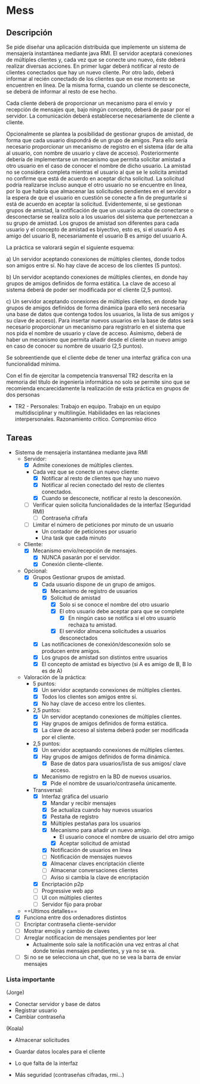 # Mess

## Descripción

Se pide diseñar una aplicación distribuida que implemente un sistema de mensajería instantánea mediante java RMI. El servidor aceptará conexiones de múltiples clientes y, cada vez que se conecte uno nuevo, éste deberá realizar diversas acciones. En primer lugar deberá notificar al resto de clientes conectados que hay un nuevo cliente. Por otro lado, deberá informar al recién conectado de los clientes que en ese momento se encuentren en línea. De la misma forma, cuando un cliente se desconecte, se deberá de informar al resto de ese hecho.

Cada cliente deberá de proporcionar un mecanismo para el envío y recepción de mensajes que, bajo ningún concepto, deberá de pasar por el servidor. La comunicación deberá establecerse necesariamente de cliente a cliente.

Opcionalmente se plantea la posibilidad de gestionar grupos de amistad, de forma que cada usuario dispondrá de un grupo de amigos. Para ello sería necesario proporcionar un mecanismo de registro en el sistema (dar de alta al usuario, con nombre de usuario y clave de acceso). Posteriormente debería de implementarse un mecanismo que permita solicitar amistad a otro usuario en el caso de conocer el nombre de dicho usuario. La amistad no se considera completa mientras el usuario al que se le solicita amistad no confirme que está de acuerdo en aceptar dicha solicitud. La solicitud podría realizarse incluso aunque el otro usuario no se encuentre en línea, por lo que habría que almacenar las solicitudes pendientes en el servidor a la espera de que el usuario en cuestión se conecte a fin de preguntarle si está de acuerdo en aceptar la solicitud. Evidentemente, si se gestionan grupos de amistad, la notificación de que un usuario acaba de conectarse o desconectarse se realiza solo a los usuarios del sistema que pertenezcan a su grupo de amistad. Los grupos de amistad son diferentes para cada usuario y el concepto de amistad es biyectivo, esto es, si el usuario A es amigo del usuario B, necesariamente el usuario B es amigo del usuario A.

La práctica se valorará según el siguiente esquema:

a) Un servidor aceptando conexiones de múltiples clientes, donde todos son amigos entre sí. No hay clave de acceso de los clientes (5 puntos).

b) Un servidor aceptando conexiones de múltiples clientes, en donde hay grupos de amigos definidos de forma estática. La clave de acceso al sistema deberá de poder ser modificada por el cliente (2,5 puntos).

c) Un servidor aceptando conexiones de múltiples clientes, en donde hay grupos de amigos definidos de forma dinámica (para ello será necesaria una base de datos que contenga todos los usuarios, la lista de sus amigos y su clave de acceso). Para insertar nuevos usuarios en la base de datos será necesario proporcionar un mecanismo para registrarlo en el sistema que nos pida el nombre de usuario y clave de acceso. Asimismo, deberá de haber un mecanismo que permita añadir desde el cliente un nuevo amigo en caso de conocer su nombre de usuario (2,5 puntos).

Se sobreentiende que el cliente debe de tener una interfaz gráfica con una funcionalidad mínima.

Con el fin de ejercitar la competencia transversal TR2 descrita en la memoria del título de ingeniería informática no solo se permite sino que se recomienda encarecidamente la realización de esta práctica en grupos de dos personas

- TR2 - Personales: Trabajo en equipo. Trabajo en un equipo multidisciplinar y multilingüe. Habilidades en las relaciones interpersonales. Razonamiento crítico. Compromiso ético

## Tareas
- Sistema de mensajería instantánea mediante java RMI
  - Servidor:
    - [x] Admite conexiones de múltiples clientes.
    - Cada vez que se conecte un nuevo cliente:
      - [x] Notificar al resto de clientes que hay uno nuevo
      - [x] Notificar al recien conectado del resto de clientes conectados.
      - [x] Cuando se desconecte, notificar al resto la desconexión.
    - [ ] Verificar quien solicita funcionalidades de la interfaz (Seguridad RMI)
      - [ ] Contraseña cifrafa
    - [ ] Limitar el número de peticiones por minuto de un usuario
      - Un contador de peticiones por usuario
      - Una task que cada minuto 
  - Cliente:
    - [x] Mecanismo envío/recepción de mensajes.
      - [x] NUNCA pasarán por el servidor.
      - [x] Conexión cliente-cliente.
  - Opcional:
    - [x] Grupos Gestionar grupos de amistad.
      - [x] Cada usuario dispone de un grupo de amigos.
        - [x] Mecanismo de registro de usuarios
        - [x] Solicitud de amistad
          - [x] Solo si se conoce el nombre del otro usuario
          - [x] El otro usuario debe aceptar para que se complete
            - [x] En ningún caso se notifica si el otro usuario rechaza tu amistad.
          - [x] El servidor almacena solicitudes a usuarios desconectados
      - [x] Las notificaciones de conexión/desconexión solo se producen entre amigos.
      - [x] Los grupos de amistad son distintos entre usuarios
      - [x] El concepto de amistad es biyectivo (si A es amigo de B, B lo es de A)
  - Valoración de la práctica:
    - 5 puntos:
      - [x] Un servidor aceptando conexiones de múltiples clientes.
      - [x] Todos los clientes son amigos entre sí.
      - [x] No hay clave de acceso entre los clientes.
    - 2,5 puntos:
      - [x] Un servidor aceptando conexiones de múltiples clientes.
      - [x] Hay grupos de amigos definidos de forma estática.
      - [x] La clave de acceso al sistema deberá poder ser modificada por el cliente.
    - 2,5 puntos:
      - [x] Un servidor aceptaando conexiones de múltiples clientes.
      - [x] Hay grupos de amigos definidos de forma dinámica.
        - [x] Base de datos para usuarios/lista de sus amigos/ clave acceso.
      - [x] Mecanismo de registro en la BD de nuevos usuarios.
        - [x] Pide el nombre de usuario/contraseña únicamente.
      
    - Transversal:
      - [x] Interfaz gráfica del usuario
        - [x] Mandar y recibir mensajes
        - [x] Se actualiza cuando hay nuevos usuarios
        - [x] Pestaña de registro
        - [x] Múltiples pestañas para los usuarios
        - [x] Mecanismo para añadir un nuevo amigo.
          - El usuario conoce el nombre de usuario del otro amigo
          - [x] Aceptar solicitud de amistad
        - [x] Notificación de usuarios en línea
        - [ ] Notificación de mensajes nuevos
        - [x] Almacenar claves encriptación cliente
        - [ ] Almacenar conversaciones clientes
        - [ ] Aviso si cambia la clave de encriptación
      - [x] Encriptación p2p
      - [ ] Progressive web app
      - [ ] UI con múltiples clientes
      - [ ] Servidor fijo para probar

  - ==Ultimos detalles==
  - [x] Funciona entre dos ordenadores distintos
  - [ ] Encriptar contraseña cliente-servidor
  - [ ] Mostrar emojis y cambio de claves
  - [ ] Arreglar notificacion de mensajes pendientes por leer
    - Actualmente solo sale la notificación una vez entras al chat donde tenías mensajes pendientes, y ya no se va.
  - [ ] Si no se se selecciona un chat, que no se vea la barra de enviar mensajes

### Lista importante


(Jorge)
- Conectar servidor y base de datos
- Registrar usuario
- Cambiar contraseña

(Koala)
- Almacenar solicitudes
- Guardar datos locales para el cliente
- Lo que falta de la interfaz

- Más seguridad (contraseñas cifradas, rmi...)
